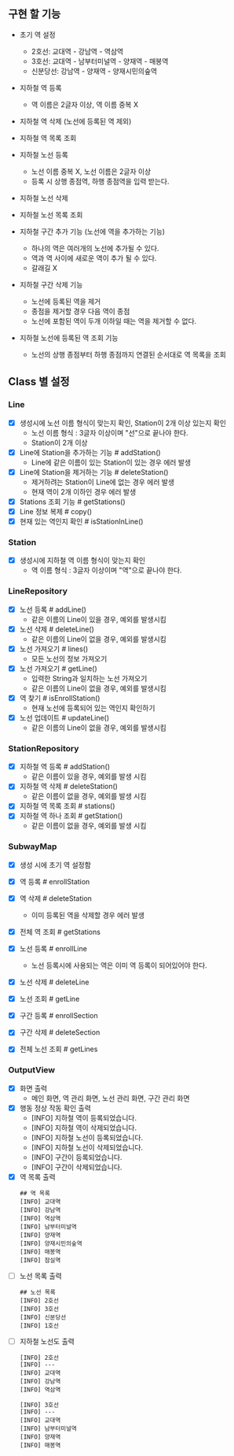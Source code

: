 ## 구현 할 기능

- 초기 역 설정
  - 2호선: 교대역 - 강남역 - 역삼역
  - 3호선: 교대역 - 남부터미널역 - 양재역 - 매봉역
  - 신분당선: 강남역 - 양재역 - 양재시민의숲역


- 지하철 역 등록
  - 역 이름은 2글자 이상, 역 이름 중복 X
- 지하철 역 삭제 (노선에 등록된 역 제외)
- 지하철 역 목록 조회


- 지하철 노선 등록
  - 노선 이름 중복 X, 노선 이름은 2글자 이상
  - 등록 시 상행 종점역, 하행 종점역을 입력 받는다.
- 지하철 노선 삭제
- 지하철 노선 목록 조회

- 지하철 구간 추가 기능 (노선에 역을 추가하는 기능)
  - 하나의 역은 여러개의 노선에 추가될 수 있다.
  - 역과 역 사이에 새로운 역이 추가 될 수 있다.
  - 갈래길 X

- 지하철 구간 삭제 기능
  - 노선에 등록된 역을 제거
  - 종점을 제거할 경우 다음 역이 종점
  - 노선에 포함된 역이 두개 이하일 때는 역을 제거할 수 없다.

- 지하철 노선에 등록된 역 조회 기능
  - 노선의 상행 종점부터 하행 종점까지 연결된 순서대로 역 목록을 조회


## Class 별 설정

### Line
- [x] 생성시에 노선 이름 형식이 맞는지 확인, Station이 2개 이상 있는지 확인
  - 노선 이름 형식 : 3글자 이상이며 "선"으로 끝나야 한다.
  - Station이 2개 이상
- [x] Line에 Station을 추가하는 기능 # addStation()
  - Line에 같은 이름이 있는 Station이 있는 경우 에러 발생
- [x] Line에 Station을 제거하는 기능 # deleteStation()
  - 제거하려는 Station이 Line에 없는 경우 에러 발생
  - 현재 역이 2개 이하인 경우 에러 발생
- [x] Stations 조회 기능 # getStations()
- [x] Line 정보 복제 # copy()
- [x] 현재 있는 역인지 확인 # isStationInLine()

### Station
- [x] 생성시에 지하철 역 이름 형식이 맞는지 확인
  - 역 이름 형식 : 3글자 이상이며 "역"으로 끝나야 한다.

### LineRepository
- [x] 노선 등록 # addLine()
  - 같은 이름의 Line이 있을 경우, 예외를 발생시킴
- [x] 노선 삭제 # deleteLine()
  - 같은 이름의 Line이 없을 경우, 예외를 발생시킴
- [x] 노선 가져오기 # lines()
  - 모든 노선의 정보 가져오기
- [x] 노선 가져오기 # getLine()
  - 입력한 String과 일치하는 노선 가져오기
  - 같은 이름의 Line이 없을 경우, 예외를 발생시킴
- [x] 역 찾기 # isEnrollStation()
  - 현재 노선에 등록되어 있는 역인지 확인하기
- [x] 노선 업데이트 # updateLine()
  - 같은 이름의 Line이 없을 경우, 예외를 발생시킴

### StationRepository
- [x] 지하철 역 등록 # addStation()
  - 같은 이름이 있을 경우, 예외를 발생 시킴
- [x] 지하철 역 삭제 # deleteStation()
  - 같은 이름이 없을 경우, 예외를 발생 시킴
- [x] 지하철 역 목록 조회 # stations()
- [x] 지하철 역 하나 조회 # getStation()
    - 같은 이름이 없을 경우, 예외를 발생 시킴

### SubwayMap
- [x] 생성 시에 초기 역 설정함
- [x] 역 등록 # enrollStation
- [x] 역 삭제 # deleteStation
  - 이미 등록된 역을 삭제할 경우 에러 발생
- [x] 전체 역 조회 # getStations
- [x] 노선 등록 # enrollLine
  - 노선 등록시에 사용되는 역은 이미 역 등록이 되어있어야 한다.
- [x] 노선 삭제 # deleteLine
- [x] 노선 조회 # getLine
- [x] 구간 등록 # enrollSection
- [x] 구간 삭제 # deleteSection
- [x] 전체 노선 조회 # getLines


### OutputView
- [x] 화면 출력
  - 메인 화면, 역 관리 화면, 노선 관리 화면, 구간 관리 화면
- [x] 행동 정상 작동 확인 출력
  - [INFO] 지하철 역이 등록되었습니다.
  - [INFO] 지하철 역이 삭제되었습니다.
  - [INFO] 지하철 노선이 등록되었습니다.
  - [INFO] 지하철 노선이 삭제되었습니다.
  - [INFO] 구간이 등록되었습니다.
  - [INFO] 구간이 삭제되었습니다.
- [x] 역 목록 출력
    ```text
    ## 역 목록
    [INFO] 교대역 
    [INFO] 강남역
    [INFO] 역삼역
    [INFO] 남부터미널역
    [INFO] 양재역
    [INFO] 양재시민의숲역
    [INFO] 매봉역
    [INFO] 잠실역
    ```
- [ ] 노선 목록 출력
    ```text
    ## 노선 목록
    [INFO] 2호선
    [INFO] 3호선
    [INFO] 신분당선
    [INFO] 1호선
    ```
- [ ] 지하철 노선도 출력
    ```text
    [INFO] 2호선
    [INFO] ---
    [INFO] 교대역
    [INFO] 강남역
    [INFO] 역삼역
    
    [INFO] 3호선
    [INFO] ---
    [INFO] 교대역
    [INFO] 남부터미널역
    [INFO] 양재역
    [INFO] 매봉역
    ```
